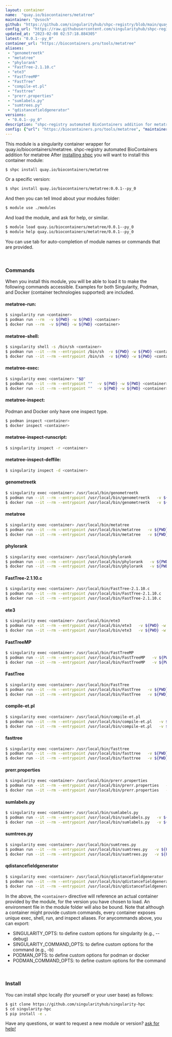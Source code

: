 ```yaml
---
layout: container
name:  "quay.io/biocontainers/metatree"
maintainer: "@vsoch"
github: "https://github.com/singularityhub/shpc-registry/blob/main/quay.io/biocontainers/metatree/container.yaml"
config_url: "https://raw.githubusercontent.com/singularityhub/shpc-registry/main/quay.io/biocontainers/metatree/container.yaml"
updated_at: "2023-02-08 02:57:18.884305"
latest: "0.0.1--py_0"
container_url: "https://biocontainers.pro/tools/metatree"
aliases:
 - "genometreetk"
 - "metatree"
 - "phylorank"
 - "FastTree-2.1.10.c"
 - "ete3"
 - "FastTreeMP"
 - "FastTree"
 - "compile-et.pl"
 - "fasttree"
 - "prerr.properties"
 - "sumlabels.py"
 - "sumtrees.py"
 - "qdistancefieldgenerator"
versions:
 - "0.0.1--py_0"
description: "shpc-registry automated BioContainers addition for metatree"
config: {"url": "https://biocontainers.pro/tools/metatree", "maintainer": "@vsoch", "description": "shpc-registry automated BioContainers addition for metatree", "latest": {"0.0.1--py_0": "sha256:bd67bc970e530439c7254daaf1a81a98b0da0c2ed8585a6f45dd3121671e426d"}, "tags": {"0.0.1--py_0": "sha256:bd67bc970e530439c7254daaf1a81a98b0da0c2ed8585a6f45dd3121671e426d"}, "docker": "quay.io/biocontainers/metatree", "aliases": {"genometreetk": "/usr/local/bin/genometreetk", "metatree": "/usr/local/bin/metatree", "phylorank": "/usr/local/bin/phylorank", "FastTree-2.1.10.c": "/usr/local/bin/FastTree-2.1.10.c", "ete3": "/usr/local/bin/ete3", "FastTreeMP": "/usr/local/bin/FastTreeMP", "FastTree": "/usr/local/bin/FastTree", "compile-et.pl": "/usr/local/bin/compile-et.pl", "fasttree": "/usr/local/bin/fasttree", "prerr.properties": "/usr/local/bin/prerr.properties", "sumlabels.py": "/usr/local/bin/sumlabels.py", "sumtrees.py": "/usr/local/bin/sumtrees.py", "qdistancefieldgenerator": "/usr/local/bin/qdistancefieldgenerator"}}
---
```


This module is a singularity container wrapper for quay.io/biocontainers/metatree.
shpc-registry automated BioContainers addition for metatree
After [installing shpc](#install) you will want to install this container module:


```bash
$ shpc install quay.io/biocontainers/metatree
```

Or a specific version:

```bash
$ shpc install quay.io/biocontainers/metatree:0.0.1--py_0
```

And then you can tell lmod about your modules folder:

```bash
$ module use ./modules
```

And load the module, and ask for help, or similar.

```bash
$ module load quay.io/biocontainers/metatree/0.0.1--py_0
$ module help quay.io/biocontainers/metatree/0.0.1--py_0
```

You can use tab for auto-completion of module names or commands that are provided.

<br>

### Commands

When you install this module, you will be able to load it to make the following commands accessible.
Examples for both Singularity, Podman, and Docker (container technologies supported) are included.

#### metatree-run:

```bash
$ singularity run <container>
$ podman run --rm  -v ${PWD} -w ${PWD} <container>
$ docker run --rm  -v ${PWD} -w ${PWD} <container>
```

#### metatree-shell:

```bash
$ singularity shell -s /bin/sh <container>
$ podman run --it --rm --entrypoint /bin/sh  -v ${PWD} -w ${PWD} <container>
$ docker run --it --rm --entrypoint /bin/sh  -v ${PWD} -w ${PWD} <container>
```

#### metatree-exec:

```bash
$ singularity exec <container> "$@"
$ podman run --it --rm --entrypoint ""  -v ${PWD} -w ${PWD} <container> "$@"
$ docker run --it --rm --entrypoint ""  -v ${PWD} -w ${PWD} <container> "$@"
```

#### metatree-inspect:

Podman and Docker only have one inspect type.

```bash
$ podman inspect <container>
$ docker inspect <container>
```

#### metatree-inspect-runscript:

```bash
$ singularity inspect -r <container>
```

#### metatree-inspect-deffile:

```bash
$ singularity inspect -d <container>
```


#### genometreetk

```bash
$ singularity exec <container> /usr/local/bin/genometreetk
$ podman run --it --rm --entrypoint /usr/local/bin/genometreetk   -v ${PWD} -w ${PWD} <container> -c " $@"
$ docker run --it --rm --entrypoint /usr/local/bin/genometreetk   -v ${PWD} -w ${PWD} <container> -c " $@"
```


#### metatree

```bash
$ singularity exec <container> /usr/local/bin/metatree
$ podman run --it --rm --entrypoint /usr/local/bin/metatree   -v ${PWD} -w ${PWD} <container> -c " $@"
$ docker run --it --rm --entrypoint /usr/local/bin/metatree   -v ${PWD} -w ${PWD} <container> -c " $@"
```


#### phylorank

```bash
$ singularity exec <container> /usr/local/bin/phylorank
$ podman run --it --rm --entrypoint /usr/local/bin/phylorank   -v ${PWD} -w ${PWD} <container> -c " $@"
$ docker run --it --rm --entrypoint /usr/local/bin/phylorank   -v ${PWD} -w ${PWD} <container> -c " $@"
```


#### FastTree-2.1.10.c

```bash
$ singularity exec <container> /usr/local/bin/FastTree-2.1.10.c
$ podman run --it --rm --entrypoint /usr/local/bin/FastTree-2.1.10.c   -v ${PWD} -w ${PWD} <container> -c " $@"
$ docker run --it --rm --entrypoint /usr/local/bin/FastTree-2.1.10.c   -v ${PWD} -w ${PWD} <container> -c " $@"
```


#### ete3

```bash
$ singularity exec <container> /usr/local/bin/ete3
$ podman run --it --rm --entrypoint /usr/local/bin/ete3   -v ${PWD} -w ${PWD} <container> -c " $@"
$ docker run --it --rm --entrypoint /usr/local/bin/ete3   -v ${PWD} -w ${PWD} <container> -c " $@"
```


#### FastTreeMP

```bash
$ singularity exec <container> /usr/local/bin/FastTreeMP
$ podman run --it --rm --entrypoint /usr/local/bin/FastTreeMP   -v ${PWD} -w ${PWD} <container> -c " $@"
$ docker run --it --rm --entrypoint /usr/local/bin/FastTreeMP   -v ${PWD} -w ${PWD} <container> -c " $@"
```


#### FastTree

```bash
$ singularity exec <container> /usr/local/bin/FastTree
$ podman run --it --rm --entrypoint /usr/local/bin/FastTree   -v ${PWD} -w ${PWD} <container> -c " $@"
$ docker run --it --rm --entrypoint /usr/local/bin/FastTree   -v ${PWD} -w ${PWD} <container> -c " $@"
```


#### compile-et.pl

```bash
$ singularity exec <container> /usr/local/bin/compile-et.pl
$ podman run --it --rm --entrypoint /usr/local/bin/compile-et.pl   -v ${PWD} -w ${PWD} <container> -c " $@"
$ docker run --it --rm --entrypoint /usr/local/bin/compile-et.pl   -v ${PWD} -w ${PWD} <container> -c " $@"
```


#### fasttree

```bash
$ singularity exec <container> /usr/local/bin/fasttree
$ podman run --it --rm --entrypoint /usr/local/bin/fasttree   -v ${PWD} -w ${PWD} <container> -c " $@"
$ docker run --it --rm --entrypoint /usr/local/bin/fasttree   -v ${PWD} -w ${PWD} <container> -c " $@"
```


#### prerr.properties

```bash
$ singularity exec <container> /usr/local/bin/prerr.properties
$ podman run --it --rm --entrypoint /usr/local/bin/prerr.properties   -v ${PWD} -w ${PWD} <container> -c " $@"
$ docker run --it --rm --entrypoint /usr/local/bin/prerr.properties   -v ${PWD} -w ${PWD} <container> -c " $@"
```


#### sumlabels.py

```bash
$ singularity exec <container> /usr/local/bin/sumlabels.py
$ podman run --it --rm --entrypoint /usr/local/bin/sumlabels.py   -v ${PWD} -w ${PWD} <container> -c " $@"
$ docker run --it --rm --entrypoint /usr/local/bin/sumlabels.py   -v ${PWD} -w ${PWD} <container> -c " $@"
```


#### sumtrees.py

```bash
$ singularity exec <container> /usr/local/bin/sumtrees.py
$ podman run --it --rm --entrypoint /usr/local/bin/sumtrees.py   -v ${PWD} -w ${PWD} <container> -c " $@"
$ docker run --it --rm --entrypoint /usr/local/bin/sumtrees.py   -v ${PWD} -w ${PWD} <container> -c " $@"
```


#### qdistancefieldgenerator

```bash
$ singularity exec <container> /usr/local/bin/qdistancefieldgenerator
$ podman run --it --rm --entrypoint /usr/local/bin/qdistancefieldgenerator   -v ${PWD} -w ${PWD} <container> -c " $@"
$ docker run --it --rm --entrypoint /usr/local/bin/qdistancefieldgenerator   -v ${PWD} -w ${PWD} <container> -c " $@"
```



In the above, the `<container>` directive will reference an actual container provided
by the module, for the version you have chosen to load. An environment file in the
module folder will also be bound. Note that although a container
might provide custom commands, every container exposes unique exec, shell, run, and
inspect aliases. For anycommands above, you can export:

 - SINGULARITY_OPTS: to define custom options for singularity (e.g., --debug)
 - SINGULARITY_COMMAND_OPTS: to define custom options for the command (e.g., -b)
 - PODMAN_OPTS: to define custom options for podman or docker
 - PODMAN_COMMAND_OPTS: to define custom options for the command

<br>

### Install

You can install shpc locally (for yourself or your user base) as follows:

```bash
$ git clone https://github.com/singularityhub/singularity-hpc
$ cd singularity-hpc
$ pip install -e .
```

Have any questions, or want to request a new module or version? [ask for help!](https://github.com/singularityhub/singularity-hpc/issues)
